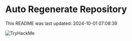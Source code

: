 # Auto Regenerate Repository

This README was last updated: 2024-10-01 07:08:39

 ![TryHackMe](https://tryhackme.com/badge/533634)